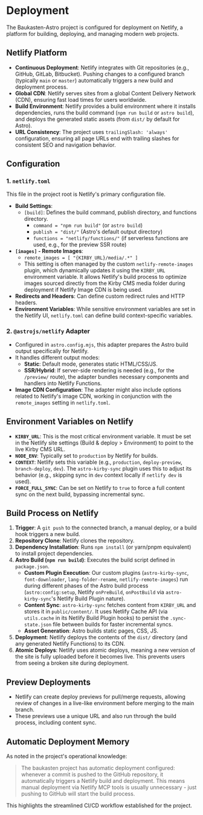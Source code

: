 # Deployment

The Baukasten-Astro project is configured for deployment on Netlify, a platform for building, deploying, and managing modern web projects.

## Netlify Platform

- **Continuous Deployment**: Netlify integrates with Git repositories (e.g., GitHub, GitLab, Bitbucket). Pushing changes to a configured branch (typically `main` or `master`) automatically triggers a new build and deployment process.
- **Global CDN**: Netlify serves sites from a global Content Delivery Network (CDN), ensuring fast load times for users worldwide.
- **Build Environment**: Netlify provides a build environment where it installs dependencies, runs the build command (`npm run build` or `astro build`), and deploys the generated static assets (from `dist/` by default for Astro).
- **URL Consistency**: The project uses `trailingSlash: 'always'` configuration, ensuring all page URLs end with trailing slashes for consistent SEO and navigation behavior.

## Configuration

### 1. `netlify.toml`

This file in the project root is Netlify's primary configuration file.

- **Build Settings**:
  - `[build]`: Defines the build command, publish directory, and functions directory.
    - `command = "npm run build"` (or `astro build`)
    - `publish = "dist/"` (Astro's default output directory)
    - `functions = "netlify/functions/"` (if serverless functions are used, e.g., for the preview SSR route)
- **`[images]` - Remote Images**:
  - `remote_images = [ "{KIRBY_URL}/media/.*" ]`
  - This setting is often managed by the custom `netlify-remote-images` plugin, which dynamically updates it using the `KIRBY_URL` environment variable. It allows Netlify's build process to optimize images sourced directly from the Kirby CMS media folder during deployment if Netlify Image CDN is being used.
- **Redirects and Headers**: Can define custom redirect rules and HTTP headers.
- **Environment Variables**: While sensitive environment variables are set in the Netlify UI, `netlify.toml` can define build context-specific variables.

### 2. `@astrojs/netlify` Adapter

- Configured in `astro.config.mjs`, this adapter prepares the Astro build output specifically for Netlify.
- It handles different output modes:
  - **Static**: Default mode, generates static HTML/CSS/JS.
  - **SSR/Hybrid**: If server-side rendering is needed (e.g., for the `/preview/` route), the adapter bundles necessary components and handlers into Netlify Functions.
- **Image CDN Configuration**: The adapter might also include options related to Netlify's image CDN, working in conjunction with the `remote_images` setting in `netlify.toml`.

## Environment Variables on Netlify

- **`KIRBY_URL`**: This is the most critical environment variable. It must be set in the Netlify site settings (Build & deploy > Environment) to point to the live Kirby CMS URL.
- **`NODE_ENV`**: Typically set to `production` by Netlify for builds.
- **`CONTEXT`**: Netlify sets this variable (e.g., `production`, `deploy-preview`, `branch-deploy`, `dev`). The `astro-kirby-sync` plugin uses this to adjust its behavior (e.g., skipping sync in `dev` context locally if `netlify dev` is used).
- **`FORCE_FULL_SYNC`**: Can be set on Netlify to `true` to force a full content sync on the next build, bypassing incremental sync.

## Build Process on Netlify

1.  **Trigger**: A `git push` to the connected branch, a manual deploy, or a build hook triggers a new build.
2.  **Repository Clone**: Netlify clones the repository.
3.  **Dependency Installation**: Runs `npm install` (or yarn/pnpm equivalent) to install project dependencies.
4.  **Astro Build (`npm run build`)**: Executes the build script defined in `package.json`.
    - **Custom Plugin Execution**: Our custom plugins (`astro-kirby-sync`, `font-downloader`, `lang-folder-rename`, `netlify-remote-images`) run during different phases of the Astro build process (`astro:config:setup`, Netlify `onPreBuild`, `onPostBuild` via `astro-kirby-sync`'s Netlify Build Plugin nature).
    - **Content Sync**: `astro-kirby-sync` fetches content from `KIRBY_URL` and stores it in `public/content/`. It uses Netlify Cache API (via `utils.cache` in its Netlify Build Plugin hooks) to persist the `.sync-state.json` file between builds for faster incremental syncs.
    - **Asset Generation**: Astro builds static pages, CSS, JS.
5.  **Deployment**: Netlify deploys the contents of the `dist/` directory (and any generated Netlify Functions) to its CDN.
6.  **Atomic Deploys**: Netlify uses atomic deploys, meaning a new version of the site is fully uploaded before it becomes live. This prevents users from seeing a broken site during deployment.

## Preview Deployments

- Netlify can create deploy previews for pull/merge requests, allowing review of changes in a live-like environment before merging to the main branch.
- These previews use a unique URL and also run through the build process, including content sync.

## Automatic Deployment Memory

As noted in the project's operational knowledge:

> The baukasten project has automatic deployment configured: whenever a commit is pushed to the GitHub repository, it automatically triggers a Netlify build and deployment. This means manual deployment via Netlify MCP tools is usually unnecessary - just pushing to GitHub will start the build process.

This highlights the streamlined CI/CD workflow established for the project.

